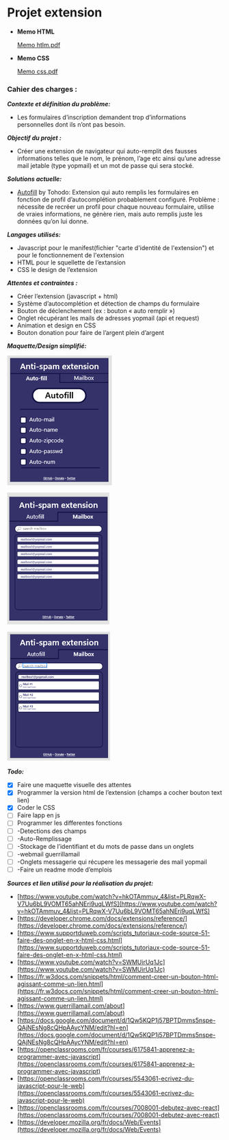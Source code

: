 # Projet extension

- **Memo HTML**
    
    [Memo htlm.pdf](Projet%20ext%20ab438/Memo_htlm.pdf)
    
- **Memo CSS**
    
    [Memo css.pdf](Projet%20ext%20ab438/Memo_css.pdf)
    

### Cahier des charges :

***Contexte et définition du problème:***

- Les formulaires d’inscription demandent trop d’informations personnelles dont ils n’ont pas besoin.

***Objectif du projet :***

- Créer une extension de navigateur qui auto-remplit des fausses informations telles que le nom, le prénom, l’age etc ainsi qu’une adresse mail jetable (type yopmail) et un mot de passe qui sera stocké.

***Solutions actuelle:***

- [Autofill](https://chrome.google.com/webstore/detail/autofill/nlmmgnhgdeffjkdckmikfpnddkbbfkkk) by Tohodo: Extension qui auto remplis les formulaires en fonction de profil d’autocomplétion probablement configuré. Problème : nécessite de recréer un profil pour chaque nouveau formulaire, utilise de vraies informations, ne génère rien, mais auto remplis juste les données qu’on lui donne.

***Langages utilisés:***

- Javascript pour le manifest(fichier "carte d'identité de l'extension") et pour le fonctionnement de l'extension
- HTML pour le squellette de l’extansion
- CSS le design de l’extension

***Attentes et contraintes :***

- Créer l’extension (javascript + html)
- Système d’autocomplétion et détection de champs du formulaire
- Bouton de déclenchement (ex : bouton « auto remplir »)
- Onglet récupérant les mails de adresses yopmail (api et request)
- Animation et design en CSS
- Bouton donation pour faire de l’argent plein d’argent

***Maquette/Design simplifié:***

![Untitled](Projet%20ext%20ab438/Untitled.png)

![Untitled](Projet%20ext%20ab438/Untitled%201.png)

![Untitled](Projet%20ext%20ab438/Untitled%202.png)

***Todo:***

- [x]  Faire une maquette visuelle des attentes
- [x]  Programmer la version html de l’extension (champs a cocher bouton text lien)
- [x]  Coder le CSS
- [ ]  Faire lapp en js
- [ ]  Programmer les differentes fonctions
- [ ]  -Detections des champs
- [ ]  -Auto-Remplissage
- [ ]  -Stockage de l’identifiant et du mots de passe dans un onglets
- [ ]  -webmail guerrillamail
- [ ]  -Onglets messagerie qui récupere les messagerie des mail yopmail
- [ ]  -Faire un readme mode d’emplois

***Sources et lien utilisé pour la réalisation du projet:***

- [https://www.youtube.com/watch?v=hkOTAmmuv_4&list=PLRqwX-V7Uu6bL9VOMT65ahNEri9uqLWfS](https://www.youtube.com/watch?v=hkOTAmmuv_4&list=PLRqwX-V7Uu6bL9VOMT65ahNEri9uqLWfS)
- [https://developer.chrome.com/docs/extensions/reference/](https://developer.chrome.com/docs/extensions/reference/)
- [https://www.supportduweb.com/scripts_tutoriaux-code-source-51-faire-des-onglet-en-x-html-css.html](https://www.supportduweb.com/scripts_tutoriaux-code-source-51-faire-des-onglet-en-x-html-css.html)
- [https://www.youtube.com/watch?v=SWMUirUq1Jc](https://www.youtube.com/watch?v=SWMUirUq1Jc)
- [https://fr.w3docs.com/snippets/html/comment-creer-un-bouton-html-agissant-comme-un-lien.html](https://fr.w3docs.com/snippets/html/comment-creer-un-bouton-html-agissant-comme-un-lien.html)
- [https://www.guerrillamail.com/about](https://www.guerrillamail.com/about)
- [https://docs.google.com/document/d/1Qw5KQP1j57BPTDmms5nspe-QAjNEsNg8cQHpAAycYNM/edit?hl=en](https://docs.google.com/document/d/1Qw5KQP1j57BPTDmms5nspe-QAjNEsNg8cQHpAAycYNM/edit?hl=en)
- [https://openclassrooms.com/fr/courses/6175841-apprenez-a-programmer-avec-javascript](https://openclassrooms.com/fr/courses/6175841-apprenez-a-programmer-avec-javascript)
- [https://openclassrooms.com/fr/courses/5543061-ecrivez-du-javascript-pour-le-web](https://openclassrooms.com/fr/courses/5543061-ecrivez-du-javascript-pour-le-web)
- [https://openclassrooms.com/fr/courses/7008001-debutez-avec-react](https://openclassrooms.com/fr/courses/7008001-debutez-avec-react)
- [https://developer.mozilla.org/fr/docs/Web/Events](https://developer.mozilla.org/fr/docs/Web/Events)
